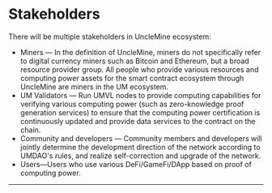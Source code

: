 # Stakeholders

There will be multiple stakeholders in UncleMine ecosystem:

* Miners — In the definition of UncleMine, miners do not specifically refer to digital currency miners such as Bitcoin and Ethereum, but a broad resource provider group. All people who provide various resources and computing power assets for the smart contract ecosystem through UncleMine are miners in the UM ecosystem.
* UM Validators — Run UMVL nodes to provide computing capabilities for verifying various computing power (such as zero-knowledge proof generation services) to ensure that the computing power certification is continuously updated and provide data services to the contract on the chain.
* Community and developers — Community members and developers will jointly determine the development direction of the network according to UMDAO's rules, and realize self-correction and upgrade of the network.
* Users—Users who use various DeFi/GameFi/DApp based on proof of computing power.

****
